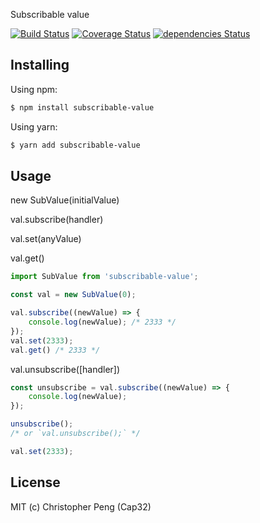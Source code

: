 Subscribable value

[![Build Status](https://travis-ci.org/Cap32/subscribable-value.svg?branch=master)](https://travis-ci.org/Cap32/subscribable-value) [![Coverage Status](https://coveralls.io/repos/github/Cap32/subscribable-value/badge.svg?branch=master)](https://coveralls.io/github/Cap32/subscribable-value?branch=master) [![dependencies Status](https://david-dm.org/Cap32/subscribable-value/status.svg)](https://david-dm.org/Cap32/subscribable-value)

## Installing

Using npm:

```bash
$ npm install subscribable-value
```

Using yarn:

```bash
$ yarn add subscribable-value
```

## Usage

new SubValue(initialValue)

val.subscribe(handler)

val.set(anyValue)

val.get()

```js
import SubValue from 'subscribable-value';

const val = new SubValue(0);

val.subscribe((newValue) => {
    console.log(newValue); /* 2333 */
});
val.set(2333);
val.get() /* 2333 */
```

val.unsubscribe([handler])

```js
const unsubscribe = val.subscribe((newValue) => {
    console.log(newValue);
});

unsubscribe();
/* or `val.unsubscribe();` */

val.set(2333);
```

## License

MIT (c) Christopher Peng (Cap32)
